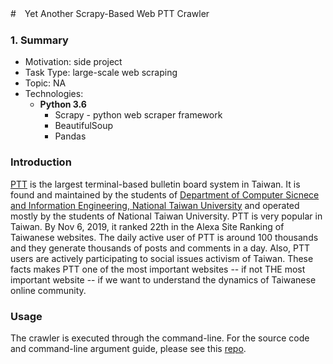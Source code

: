 #　Yet Another Scrapy-Based Web PTT Crawler 

### 1. Summary

- Motivation: side project
- Task Type: large-scale web scraping
- Topic: NA
- Technologies: 
  - **Python 3.6**
    - Scrapy - python web scraper framework
    - BeautifulSoup
    - Pandas

### Introduction

[PTT](https://www.ptt.cc/) is the largest terminal-based bulletin board system in Taiwan.  It is found and maintained by the students of [Department of Computer Sicnece and Information Engineering, National Taiwan University](https://www.csie.ntu.edu.tw/) and operated mostly by the students of National Taiwan University.  PTT is very popular in Taiwan. By Nov 6, 2019, it ranked 22th in the Alexa Site Ranking of Taiwanese websites. The daily active user of PTT is around 100 thousands and they generate thousands of posts and comments in a day. Also, PTT users are actively participating to social issues activism of Taiwan. These facts makes PTT one of the most important websites -- if not THE most important website -- if we want to understand the dynamics of Taiwanese online community. 

### Usage

The crawler is executed through the command-line. For the source code and command-line argument guide, please see this [repo](https://github.com/kimballXD/WebPttSracpy). 